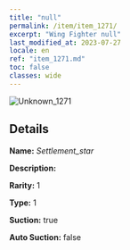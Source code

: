 ```yaml
---
title: "null"
permalink: /item/item_1271/
excerpt: "Wing Fighter null"
last_modified_at: 2023-07-27
locale: en
ref: "item_1271.md"
toc: false
classes: wide
---
```



 ![Unknown_1271](/images/item/Settlement_star_p.png)



## Details

 **Name:** *Settlement_star* 

 **Description:** 

 **Rarity:** 1 

 **Type:** 1 

 **Suction:** true 

 **Auto Suction:** false 



